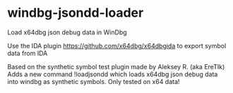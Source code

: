 # windbg-jsondd-loader
Load x64dbg json debug data in WinDbg

Use the IDA plugin https://github.com/x64dbg/x64dbgida to export symbol data from IDA

Based on the synthetic symbol test plugin made by Aleksey R. (aka EreTIk)
Adds a new command !loadjsondd <PATH> which loads x64dbg json debug data into windbg as synthetic symbols.  Only tested on x64 data!
